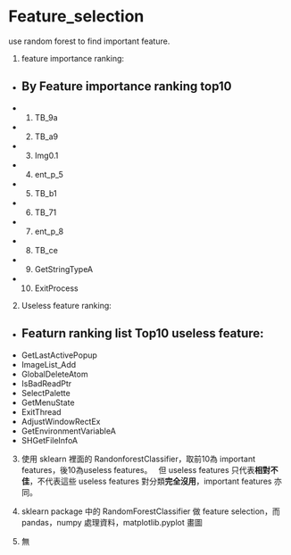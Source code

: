 # Feature_selection
use random forest to find important feature.

1. feature importance ranking:
 * ## By Feature importance ranking top10
 + 1. TB_9a
 + 2. TB_a9
 + 3. Img0.1
 + 4. ent_p_5
 + 5. TB_b1
 + 6. TB_71
 + 7. ent_p_8
 + 8. TB_ce
 + 9. GetStringTypeA
 + 10. ExitProcess

2. Useless feature ranking:
 * ## Featurn ranking list Top10 useless feature:
 + GetLastActivePopup
 + ImageList_Add
 + GlobalDeleteAtom
 + IsBadReadPtr
 + SelectPalette
 + GetMenuState
 + ExitThread
 + AdjustWindowRectEx
 + GetEnvironmentVariableA
 + SHGetFileInfoA

3. 使用 sklearn 裡面的 RandonforestClassifier，取前10為 important features，後10為useless features。
   但 useless features 只代表**相對不佳**，不代表這些 useless features 對分類**完全沒用**，important features 亦同。

4. sklearn package 中的 RandomForestClassifier 做 feature selection，而 pandas，numpy 處理資料，matplotlib.pyplot 畫圖

5. 無
